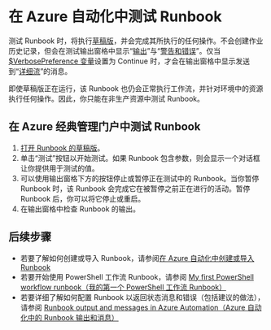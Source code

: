 <properties 
	pageTitle="在 Azure 自动化中测试 Runbook | Azure"
	description="在 Azure 自动化中发布某个 Runbook 之前，你可以对它进行测试，以确保它按预期工作。本文介绍如何测试 Runbook 并查看其输出。"
	services="automation"
	documentationCenter=""
	authors="mgoedtel"
	manager="jwhit"
	editor="tysonn" />
<tags
	ms.service="automation"
	ms.date="05/24/2016"
	wacn.date="08/01/2016"/>

# 在 Azure 自动化中测试 Runbook
测试 Runbook 时，将执行[草稿版](/documentation/articles/automation-creating-importing-runbook/#publishing-a-runbook)，并会完成其所执行的任何操作。不会创建作业历史记录，但会在测试输出窗格中显示“[输出](/documentation/articles/automation-runbook-output-and-messages/#output-stream)”与“[警告和错误](/documentation/articles/automation-runbook-output-and-messages/#message-streams)”。仅当 [$VerbosePreference 变量](/documentation/articles/automation-runbook-output-and-messages/#preference-variables)设置为 Continue 时，才会在输出窗格中显示发送到“[详细流](/documentation/articles/automation-runbook-output-and-messages/#message-streams)”的消息。

即使草稿版正在运行，该 Runbook 也仍会正常执行工作流，并针对环境中的资源执行任何操作。因此，你只能在非生产资源中测试 Runbook。


## 在 Azure 经典管理门户中测试 Runbook

1. [打开 Runbook 的草稿版](/documentation/articles/automation-edit-textual-runbook/#to-edit-a-runbook-with-the-azure-portal)。
2. 单击“测试”按钮以开始测试。如果 Runbook 包含参数，则会显示一个对话框让你提供用于测试的值。
6. 可以使用输出窗格下方的按钮停止或暂停正在测试中的 Runbook。当你暂停 Runbook 时，该 Runbook 会完成它在被暂停之前正在进行的活动。暂停 Runbook 后，你可以将它停止或重启。
7. 在输出窗格中检查 Runbook 的输出。


## 后续步骤

- 若要了解如何创建或导入 Runbook，请参阅[在 Azure 自动化中创建或导入 Runbook](/documentation/articles/automation-creating-importing-runbook/)
- 若要开始使用 PowerShell 工作流 Runbook，请参阅 [My first PowerShell workflow runbook（我的第一个 PowerShell 工作流 Runbook）](/documentation/articles/automation-first-runbook-textual/)
- 若要详细了解如何配置 Runbook 以返回状态消息和错误（包括建议的做法），请参阅 [Runbook output and messages in Azure Automation（Azure 自动化中的 Runbook 输出和消息）](/documentation/articles/automation-runbook-output-and-messages/)

<!---HONumber=Mooncake_0725_2016-->
